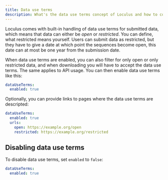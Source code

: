 ```yaml
---
title: Data use terms
description: What's the data use terms concept of Loculus and how to configure it.
---
```


Loculus comes with built-in handling of data use terms for submitted data, which means that data can either be _open_ or _restricted_. You can define, what restricted means yourself. Users can submit data as restricted, but they have to give a date at which point the sequences become open, this date can at most be one year from the submission date.

When data use terms are enabled, you can also filter for only open or only restricted data, and when downloading you will have to accept the data use terms. The same applies to API usage.
You can then enable data use terms like this:

```yaml
dataUseTerms:
  enabled: true
```

Optionally, you can provide links to pages where the data use terms are descripted:

```yaml
dataUseTerms:
  enabled: true
  urls:
    open: https://example.org/open
    restricted: https://example.org/restricted
```

## Disabling data use terms

To disable data use terms, set `enabled` to `false`:

```yaml
dataUseTerms:
  enabled: true
```
